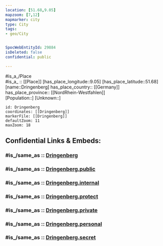 ```yaml
---
location: [51.68,9.05] 
mapzoom: [7,12] 
mapmarker: city 
type: City
tags:
- geo/City


SpocWebEntityId: 29884
isDeleted: false
confidential: public

---
```

#is_a_/Place  
#is_a_ :: [[Place]] 
[has_place_longitude::9.05] 
[has_place_latitude::51.68] 
[name::Dringenberg] 
has_place_country:: [[Germany]]  
has_place_province:: [[NordRhein-Westfahlen]]  
[Population::] 
[Unknown::] 


```leaflet
id: Dringenberg
coordinates: [[Dringenberg]] 
markerFile: [[Dringenberg]] 
defaultZoom: 11 
maxZoom: 18
```


## Confidential Links & Embeds: 

### #is_/same_as :: [Dringenberg](/_Standards/Earth/Continent/Europe/Europe~Central/Germany/Germany~West/Nordrhein-Westfalen/counties~NW/Höxter/cities~Höxter/Driburg,Bad/Dringenberg.md) 

### #is_/same_as :: [Dringenberg.public](/_public/Earth/Continent/Europe/Europe~Central/Germany/Germany~West/Nordrhein-Westfalen/counties~NW/Höxter/cities~Höxter/Driburg,Bad/Dringenberg.public.md) 

### #is_/same_as :: [Dringenberg.internal](/_internal/Earth/Continent/Europe/Europe~Central/Germany/Germany~West/Nordrhein-Westfalen/counties~NW/Höxter/cities~Höxter/Driburg,Bad/Dringenberg.internal.md) 

### #is_/same_as :: [Dringenberg.protect](/_protect/Earth/Continent/Europe/Europe~Central/Germany/Germany~West/Nordrhein-Westfalen/counties~NW/Höxter/cities~Höxter/Driburg,Bad/Dringenberg.protect.md) 

### #is_/same_as :: [Dringenberg.private](/_private/Earth/Continent/Europe/Europe~Central/Germany/Germany~West/Nordrhein-Westfalen/counties~NW/Höxter/cities~Höxter/Driburg,Bad/Dringenberg.private.md) 

### #is_/same_as :: [Dringenberg.personal](/_personal/Earth/Continent/Europe/Europe~Central/Germany/Germany~West/Nordrhein-Westfalen/counties~NW/Höxter/cities~Höxter/Driburg,Bad/Dringenberg.personal.md) 

### #is_/same_as :: [Dringenberg.secret](/_secret/Earth/Continent/Europe/Europe~Central/Germany/Germany~West/Nordrhein-Westfalen/counties~NW/Höxter/cities~Höxter/Driburg,Bad/Dringenberg.secret.md)

